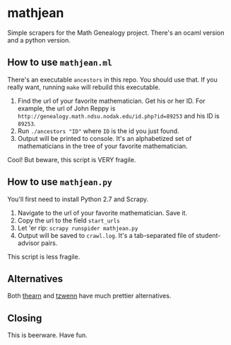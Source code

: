 # mathjean

Simple scrapers for the Math Genealogy project.
There's an ocaml version and a python version.

## How to use `mathjean.ml`

There's an executable `ancestors` in this repo.
You should use that.
If you really want, running `make` will rebuild this executable.

1. Find the url of your favorite mathematician. Get his or her ID. For example, the url of John Reppy is `http://genealogy.math.ndsu.nodak.edu/id.php?id=89253` and his ID is `89253`.
2. Run `./ancestors "ID"` where `ID` is the id you just found.
3. Output will be printed to console. It's an alphabetized set of mathematicians in the tree of your favorite mathematician.

Cool! But beware, this script is VERY fragile.

## How to use `mathjean.py`

You'll first need to install Python 2.7 and Scrapy.

1. Navigate to the url of your favorite mathematician. Save it.
2. Copy the url to the field `start_urls`
3. Let 'er rip: `scrapy runspider mathjean.py`
4. Output will be saved to `crawl.log`. It's a tab-separated file of student-advisor pairs.

This script is less fragile.

## Alternatives

Both [thearn](https://github.com/thearn/math-genealogy)
and [tzwenn](https://github.com/tzwenn/MathGenealogy)
have much prettier alternatives.

## Closing

This is beerware.
Have fun.

<!-- Ben Greenman, 2014-07-13 -->

